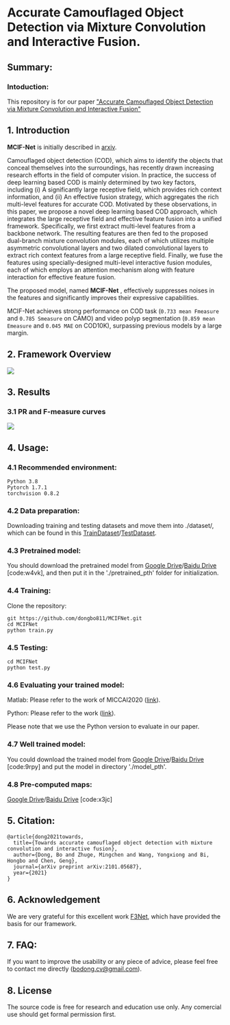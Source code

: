 # Accurate Camouflaged Object Detection via Mixture Convolution and Interactive Fusion.

## Summary:

### Intoduction:
This repository is for our paper ["Accurate Camouflaged Object Detection via Mixture Convolution and Interactive Fusion"](https://ieeexplore.ieee.org/document/9305717)



## 1. Introduction
**MCIF-Net** is initially described in [arxiv](hxxx).


Camouflaged object detection (COD), which aims to identify the objects that conceal themselves into the surroundings, has recently drawn increasing research efforts in the field of computer vision.
In practice, the success of deep learning based COD is mainly determined by two key factors, including (i) A significantly large receptive field, which provides rich context information, and (ii) An effective fusion strategy, which aggregates the rich multi-level features for accurate COD. Motivated by these observations, in this paper, we propose a novel deep learning based COD approach, which integrates the large receptive field and effective feature fusion into a unified framework. Specifically, we first extract multi-level features from a backbone network. The resulting features are then fed to the proposed dual-branch mixture convolution modules, each of which utilizes multiple asymmetric convolutional layers and two dilated convolutional layers to extract rich context features from a large receptive field.
Finally, we fuse the features using specially-designed multi-level interactive fusion modules, each of which employs an attention mechanism along with feature interaction for effective feature fusion.

The proposed model, named **MCIF-Net** , effectively suppresses noises in the features and significantly improves their expressive capabilities. 


MCIF-Net achieves strong performance on COD task (`0.733 mean Fmeasure` and `0.785 Smeasure` on CAMO) and
video polyp segmentation (`0.859 mean Emeasure` and `0.045 MAE`  on COD10K), surpassing previous models by a large margin.



## 2. Framework Overview
![](https://github.com/dongbo811/MCIFNet/tree/main/Figs/net.png)


## 3. Results
### 3.1 PR and F-measure curves
![](https://github.com/DengPingFan/Polyp-PVT/blob/main/Figs/pr_curve.png)

## 4. Usage:
### 4.1 Recommended environment:
```
Python 3.8
Pytorch 1.7.1
torchvision 0.8.2
```
### 4.2 Data preparation:
Downloading training and testing datasets and move them into ./dataset/, which can be found in this [TrainDataset](https://drive.google.com/u/0/uc?id=120wKRvwXpqqeEejw60lYsEyZ4SOicR3M&export=download)/[TestDataset](https://drive.google.com/u/0/uc?id=1bTIb2qo7WXfyLgCn43Pz0ZDQ4XceO9dE&export=download).


### 4.3 Pretrained model:
You should download the pretrained model from [Google Drive](xxxx)/[Baidu Drive](xxxx) [code:w4vk], and then put it in the './pretrained_pth' folder for initialization. 

### 4.4 Training:
Clone the repository:
```
git https://github.com/dongbo811/MCIFNet.git
cd MCIFNet 
python train.py
```

### 4.5 Testing:
```
cd MCIFNet 
python test.py
```

### 4.6 Evaluating your trained model:

Matlab: Please refer to the work of MICCAI2020 ([link](https://github.com/DengPingFan/SINet)).

Python: Please refer to the work ([link](https://github.com/zyjwuyan/SOD_Evaluation_Metrics)).

Please note that we use the Python version to evaluate in our paper.


### 4.7 Well trained model:
You could download the trained model from [Google Drive](XXXX)/[Baidu Drive](XXXXX) [code:9rpy] and put the model in directory './model_pth'.

### 4.8 Pre-computed maps:
[Google Drive](XXX)/[Baidu Drive](XXXX) [code:x3jc]



## 5. Citation:
```
@article{dong2021towards,
  title={Towards accurate camouflaged object detection with mixture convolution and interactive fusion},
  author={Dong, Bo and Zhuge, Mingchen and Wang, Yongxiong and Bi, Hongbo and Chen, Geng},
  journal={arXiv preprint arXiv:2101.05687},
  year={2021}
}
```

## 6. Acknowledgement
We are very grateful for this excellent work [F3Net](https://github.com/weijun88/F3Net), which have provided the basis for our framework.

## 7. FAQ:
If you want to improve the usability or any piece of advice, please feel free to contact me directly (bodong.cv@gmail.com).

## 8. License
The source code is free for research and education use only. Any comercial use should get formal permission first.
